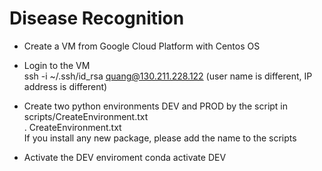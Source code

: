 # Disease Recognition
- Create a VM from Google Cloud Platform with Centos OS

- Login to the VM  
ssh -i ~/.ssh/id_rsa quang@130.211.228.122  (user name is different, IP address is different)

- Create two python environments DEV and PROD by the script in scripts/CreateEnvironment.txt  
. CreateEnvironment.txt  
If you install any new package, please add the name to the scripts   

- Activate the DEV enviroment
conda activate DEV  

